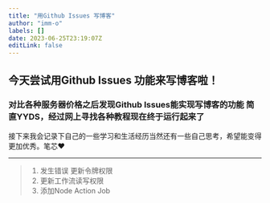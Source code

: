 ```yaml
---
title: "用Github Issues 写博客"
author: "imm-o"
labels: []
date: 2023-06-25T23:19:07Z
editLink: false
---
```

## 今天尝试用Github Issues 功能来写博客啦！

### 对比各种服务器价格之后发现Github Issues能实现写博客的功能 简直YYDS，经过网上寻找各种教程现在终于运行起来了
接下来我会记录下自己的一些学习和生活经历当然还有一些自己思考，希望能变得更加优秀。笔芯♥️
 

---

> 1. 发生错误 更新令牌权限
> 2. 更新工作流读写权限
> 3. 添加Node Action Job
